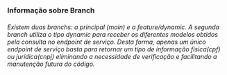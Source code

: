 ### Informação sobre Branch

###### Existem duas branchs: a principal (main) e a feature/dynamic. A segunda branch utiliza o tipo dynamic para receber os diferentes modelos obtidos pela consulta no endpoint de serviço. Desta forma, apenas um único endpoint de serviço basta para retornar um tipo de informação física(cpf) ou jurídica(cnpj) eliminando a necessidade de verificação e facilitando a manutenção futura do código.
